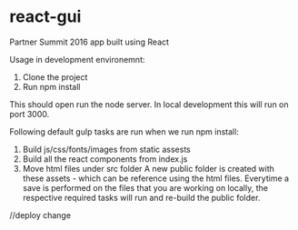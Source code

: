 # react-gui
Partner Summit 2016 app built using React

Usage in development environemnt:

1. Clone the project
2. Run npm install

 This should open run the node server. In local development this will run on port 3000.
 
 Following default gulp tasks are run when we run npm install:
 1. Build js/css/fonts/images from static assests
 2. Build all the react components from index.js
 3. Move html files under src folder 
A new public folder is created with these assets - which can be reference using the html files.
Everytime a save is performed on the files that you are working on locally, the respective required tasks will run and re-build the public folder.

//deploy change
